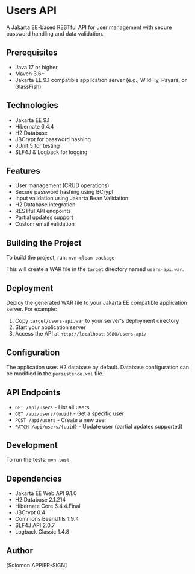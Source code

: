 # Users API

A Jakarta EE-based RESTful API for user management with secure password handling and data validation.

## Prerequisites

- Java 17 or higher
- Maven 3.6+
- Jakarta EE 9.1 compatible application server (e.g., WildFly, Payara, or GlassFish)

## Technologies

- Jakarta EE 9.1
- Hibernate 6.4.4
- H2 Database
- JBCrypt for password hashing
- JUnit 5 for testing
- SLF4J & Logback for logging

## Features

- User management (CRUD operations)
- Secure password hashing using BCrypt
- Input validation using Jakarta Bean Validation
- H2 Database integration
- RESTful API endpoints
- Partial updates support
- Custom email validation

## Building the Project

To build the project, run:
`mvn clean package`

This will create a WAR file in the `target` directory named `users-api.war`.

## Deployment

Deploy the generated WAR file to your Jakarta EE compatible application server. For example:

1. Copy `target/users-api.war` to your server's deployment directory
2. Start your application server
3. Access the API at `http://localhost:8080/users-api/`

## Configuration

The application uses H2 database by default. Database configuration can be modified in the `persistence.xml` file.

## API Endpoints

- `GET /api/users` - List all users
- `GET /api/users/{uuid}` - Get a specific user
- `POST /api/users` - Create a new user
- `PATCH /api/users/{uuid}` - Update user (partial updates supported)

## Development

To run the tests:
`mvn test`

## Dependencies

- Jakarta EE Web API 9.1.0
- H2 Database 2.1.214
- Hibernate Core 6.4.4.Final
- JBCrypt 0.4
- Commons BeanUtils 1.9.4
- SLF4J API 2.0.7
- Logback Classic 1.4.8

## Author

[Solomon APPIER-SIGN]